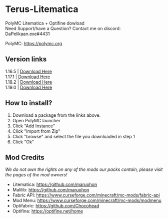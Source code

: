 
# Terus-Litematica
PolyMC Litematica + Optifine dowload  
Need Support/have a Question? Contact me on discord: DaPelikaan.exe#4431

PolyMC: https://polymc.org
## Version links
1.16.5	| [Download Here](https://github.com/DaPelikaanExe/Terus-Litematica/releases/download/1.16.5/1.16.5.Litematica.-.Optifine.zip)  
1.17.1	| [Download Here](https://github.com/DaPelikaanExe/Terus-Litematica/releases/download/1.17.1/1.17.1.Litematica.-.Optifine.zip)  
1.18.2	| [Download Here](https://github.com/DaPelikaanExe/Terus-Litematica/releases/download/1.18.2/1.18.2.Litematica.-.Optifine.zip)  
1.19.0 	| [Download Here](https://github.com/DaPelikaanExe/Terus-Litematica/releases/download/1.19/1.19.Litematica.-.Optifine.zip)  
## How to install?
1. Download a package from the links above.
2. Open PolyMC launcher
3. Click "Add Instance"
4. Click "Import from Zip"
5. Click "browse" and select the file you downloaded in step 1
6. Click "Ok"
## Mod Credits
*We do not own the rights on any of the mods our packs contain, please visit the pages of the mod owners!*
- Litematica: 	https://github.com/maruohon
- Malilib:			https://github.com/maruohon
- Fabric API:	https://www.curseforge.com/minecraft/mc-mods/fabric-api
- Mod Menu:	https://www.curseforge.com/minecraft/mc-mods/modmenu
- Optifabric: 	https://github.com/Chocohead
- Optifine:		https://optifine.net/home
